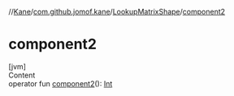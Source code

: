 //[Kane](../../index.md)/[com.github.jomof.kane](../index.md)/[LookupMatrixShape](index.md)/[component2](component2.md)



# component2  
[jvm]  
Content  
operator fun [component2](component2.md)(): [Int](https://kotlinlang.org/api/latest/jvm/stdlib/kotlin/-int/index.html)  



